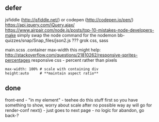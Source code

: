 

## defer

jsfiddle (http://jsfiddle.net/) or codepen (http://codepen.io/pen/)
https://api.jquery.com/jQuery.ajax/
https://www.airpair.com/node.js/posts/top-10-mistakes-node-developers-make
simply swap the node command for the nodemon
bb-quizzes/snap/Snap_files/json2.js ???
grok css, sass

main.scss .container max-width
this might help: http://stackoverflow.com/questions/21810262/responsive-sprites-percentages
responsive css - percent rather than pixels

    max-width: 100% # scale with containing div
    height:auto     # **maintain aspect ratio**

## done

front-end - "in my element" - teehee
do this stuff first so you have something to show, worry about scale after
no possible way ay will go for render-conf
next() - just goes to next page - no logic for abandon, go back-?